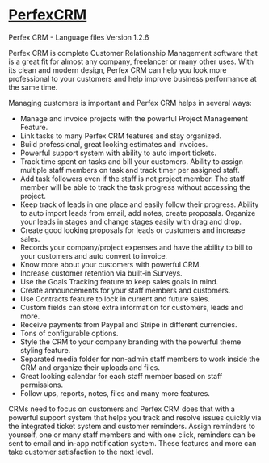 # <a href="http://perfexcrm.com">PerfexCRM</a>
Perfex CRM - Language files
Version 1.2.6

Perfex CRM is complete Customer Relationship Management software that is a great fit for almost any company, freelancer or many other uses. With its clean and modern design, Perfex CRM can help you look more professional to your customers and help improve business performance at the same time.

Managing customers is important and Perfex CRM helps in several ways:

<ul>
<li>Manage and invoice projects with the powerful Project Management Feature.</li>
<li>Link tasks to many Perfex CRM features and stay organized.</li>
<li>Build professional, great looking estimates and invoices. </li>
<li>Powerful support system with ability to auto import tickets.</li>
<li>Track time spent on tasks and bill your customers. Ability to assign multiple staff members on task and track timer per assigned staff.</li>
<li>Add task followers even if the staff is not project member. The staff member will be able to track the task progress without accessing the project.</li>
<li>Keep track of leads in one place and easily follow their progress. Ability to auto import leads from email, add notes, create proposals. Organize your leads in stages and change stages easily with drag and drop.</li>
<li>Create good looking proposals for leads or customers and increase sales.</li>
<li>Records your company/project expenses and have the ability to bill to your customers and auto convert to invoice.</li>
<li>Know more about your customers with powerful CRM.</li>
<li>Increase customer retention via built-in Surveys.</li>
<li>Use the Goals Tracking feature to keep sales goals in mind.</li>
<li>Create announcements for your staff members and customers.</li>
<li>Use Contracts feature to lock in current and future sales.</li>
<li>Custom fields can store extra information for customers, leads and more. </li>
<li>Receive payments from Paypal and Stripe in different currencies.</li>
<li>Tons of configurable options.</li>
<li>Style the CRM to your company branding with the powerful theme styling feature.</li>
<li>Separated media folder for non-admin staff members to work inside the CRM and organize their uploads and files.</li>
<li>Great looking calendar for each staff member based on staff permissions.</li>
<li>Follow ups, reports, notes, files and many more features.</li>
</ul>

CRMs need to focus on customers and Perfex CRM does that with a powerful support system that helps you track and resolve issues quickly via the integrated ticket system and customer reminders. Assign reminders to yourself, one or many staff members and with one click, reminders can be sent to email and in-app notification system. These features and more can take customer satisfaction to the next level.
